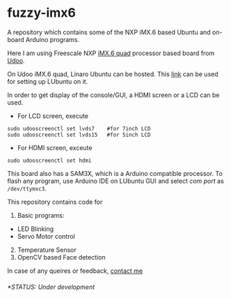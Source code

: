 # fuzzy-imx6

A repository which contains some of the NXP iMX.6 based Ubuntu and on-board Arduino programs.

Here I am using Freescale NXP [iMX.6 quad](https://www.nxp.com/products/microcontrollers-and-processors/arm-based-processors-and-mcus/i.mx-applications-processors/i.mx-6-processors/i.mx-6quad-processors-high-performance-3d-graphics-hd-video-arm-cortex-a9-core:i.MX6Q) processor based board from [Udoo](https://www.udoo.org/docs/Introduction/Introduction.html).

On Udoo iMX.6 quad, Linaro Ubuntu can be hosted. This [link](https://www.udoo.org/get-started-quaddual/) can be used for setting up LUbuntu on it.

In order to get display of the console/GUI, a HDMI screen or a LCD can be used.

- For LCD screen, execute
```
sudo udooscreenctl set lvds7    #for 7inch LCD
sudo udooscreenctl set lvds15   #for 5inch LCD
```

- For HDMI screen, exceute
```
sudo udooscreenctl set hdmi
```

This board also has a SAM3X, which is a Arduino compatible processor. To flash any program, use Arduino IDE on LUbuntu GUI and select _com port_ as `/dev/ttymxc3`.

This repository contains code for
1) Basic programs:
- LED Blinking
- Servo Motor control
2) Temperature Sensor
3) OpenCV based Face detection

In case of any queires or feedback, [contact me](mailto:deepdoshi@live.in)

###### \*STATUS: Under development
